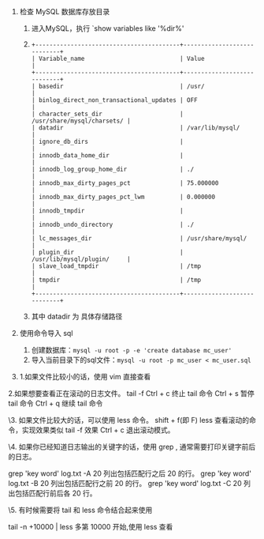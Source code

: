 1. 检查 MySQL 数据库存放目录

   1. 进入MySQL，执行 `show variables like '%dir%'

   2. ```text
      +-----------------------------------------+----------------------------+
      | Variable_name                           | Value                      |
      +-----------------------------------------+----------------------------+
      | basedir                                 | /usr/                      |
      | binlog_direct_non_transactional_updates | OFF                        |
      | character_sets_dir                      | /usr/share/mysql/charsets/ |
      | datadir                                 | /var/lib/mysql/            |
      | ignore_db_dirs                          |                            |
      | innodb_data_home_dir                    |                            |
      | innodb_log_group_home_dir               | ./                         |
      | innodb_max_dirty_pages_pct              | 75.000000                  |
      | innodb_max_dirty_pages_pct_lwm          | 0.000000                   |
      | innodb_tmpdir                           |                            |
      | innodb_undo_directory                   | ./                         |
      | lc_messages_dir                         | /usr/share/mysql/          |
      | plugin_dir                              | /usr/lib/mysql/plugin/     |
      | slave_load_tmpdir                       | /tmp                       |
      | tmpdir                                  | /tmp                       |
      +-----------------------------------------+----------------------------+
      ```

   3. 其中 datadir 为 具体存储路径

2. 使用命令导入 sql

   1. 创建数据库：`mysql -u root -p -e 'create database mc_user'`
   2. 导入当前目录下的sql文件：`mysql -u root -p mc_user < mc_user.sql`

3.   1.如果文件比较小的话，使用 vim 直接查看 

   2.如果想要查看正在滚动的日志文件。
   tail -f 
   Ctrl + c 终止 tail 命令
   Ctrl + s 暂停 tail 命令
   Ctrl + q 继续 tail 命令

   \3. 如果文件比较大的话，可以使用 less 命令。
   shift + f(即 F) less 查看滚动的命令，实现效果类似 tail -f 效果
   Ctrl + c 退出滚动模式。

   \4. 如果你已经知道日志输出的关键字的话，使用 grep , 通常需要打印关键字前后的日志。

   grep 'key word' log.txt -A 20 列出包括匹配行之后 20 的行。
   grep 'key word' log.txt -B 20 列出包括匹配行之前 20 的行。
   grep 'key word' log.txt -C 20 列出包括匹配行前后各 20 行。

   \5. 有时候需要将 tail 和 less 命令结合起来使用

   tail -n +10000 | less 多第 10000 开始,使用 less 查看  